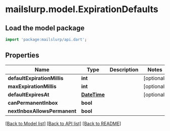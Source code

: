 # mailslurp.model.ExpirationDefaults

## Load the model package
```dart
import 'package:mailslurp/api.dart';
```

## Properties
Name | Type | Description | Notes
------------ | ------------- | ------------- | -------------
**defaultExpirationMillis** | **int** |  | [optional] 
**maxExpirationMillis** | **int** |  | [optional] 
**defaultExpiresAt** | [**DateTime**](DateTime) |  | [optional] 
**canPermanentInbox** | **bool** |  | 
**nextInboxAllowsPermanent** | **bool** |  | 

[[Back to Model list]](../README#documentation-for-models) [[Back to API list]](../README#documentation-for-api-endpoints) [[Back to README]](../README)


